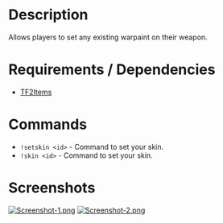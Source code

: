 # Description
Allows players to set any existing warpaint on their weapon.

# Requirements / Dependencies

- [TF2Items](https://forums.alliedmods.net/showthread.php?p=1050170)

# Commands

- `!setskin <id>` - Command to set your skin.
- `!skin <id>` - Command to set your skin.
  
# Screenshots

[![Screenshot-1.png](https://i.postimg.cc/L8sysxHW/Screenshot-1.png)](https://postimg.cc/tYLdStnd)
[![Screenshot-2.png](https://i.postimg.cc/0NMcYrKd/Screenshot-2.png)](https://postimg.cc/bGPx8yTs)
